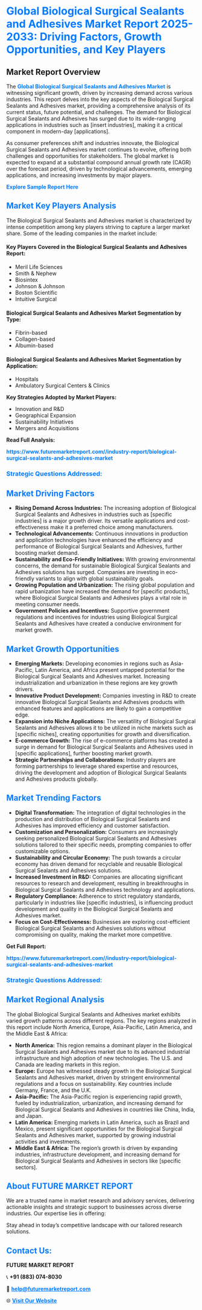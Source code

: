 <h1 style="color: #007BFF;">Global Biological Surgical Sealants and Adhesives Market Report 2025-2033: Driving Factors, Growth Opportunities, and Key Players</h1>

<section id="overview">
<h2>Market Report Overview</h2>
<p>The <a href="https://www.futuremarketreport.com//industry-report/biological-surgical-sealants-and-adhesives-market" style="color: #007BFF; text-decoration: none;"><strong>Global Biological Surgical Sealants and Adhesives Market</strong></a> is witnessing significant growth, driven by increasing demand across various industries. This report delves into the key aspects of the Biological Surgical Sealants and Adhesives market, providing a comprehensive analysis of its current status, future potential, and challenges. The demand for Biological Surgical Sealants and Adhesives has surged due to its wide-ranging applications in industries such as [insert industries], making it a critical component in modern-day [applications].</p>
<p>As consumer preferences shift and industries innovate, the Biological Surgical Sealants and Adhesives market continues to evolve, offering both challenges and opportunities for stakeholders. The global market is expected to expand at a substantial compound annual growth rate (CAGR) over the forecast period, driven by technological advancements, emerging applications, and increasing investments by major players.</p>
</section>

<section id="overview">
<p><a href="https://www.futuremarketreport.com//request-sample/reportId=79856" style="color: #007BFF; text-decoration: none;"><strong>Explore Sample Report Here</strong></a></p>
</section>

<section id="key-players">
<h2 style="color: #007BFF;">Market Key Players Analysis</h2>
<p>The Biological Surgical Sealants and Adhesives market is characterized by intense competition among key players striving to capture a larger market share. Some of the leading companies in the market include:</p>
<h4>Key Players Covered in the Biological Surgical Sealants and Adhesives Report:</h4>
<ul><li>Meril Life Sciences</li><li>Smith &amp; Nephew</li><li>Biosintex</li><li>Johnson &amp; Johnson</li><li>Boston Scientific</li><li>Intuitive Surgical</li></ul>
<h4>Biological Surgical Sealants and Adhesives Market Segmentation by Type:</h4>
<ul><li>Fibrin-based</li><li>Collagen-based</li><li>Albumin-based</li></ul>

<h4>Biological Surgical Sealants and Adhesives Market Segmentation by Application:</h4>
<ul><li>Hospitals</li><li>Ambulatory Surgical Centers &amp; Clinics</li></ul>
<p><strong>Key Strategies Adopted by Market Players:</strong></p>
<ul>
<li>Innovation and R&D</li>
<li>Geographical Expansion</li>
<li>Sustainability Initiatives</li>
<li>Mergers and Acquisitions</li>
</ul>
</section>

<section>
<p><strong>Read Full Analysis: </strong></p><a href="https://www.futuremarketreport.com//industry-report/biological-surgical-sealants-and-adhesives-market" style="color: #007BFF; text-decoration: none;"><strong>https://www.futuremarketreport.com//industry-report/biological-surgical-sealants-and-adhesives-market</strong></a>
<h3 style="color: #007BFF;">Strategic Questions Addressed:</h3>
</section>

<section id="driving-factors">
<h2 style="color: #007BFF;">Market Driving Factors</h2>
<ul>
<li><strong>Rising Demand Across Industries:</strong> The increasing adoption of Biological Surgical Sealants and Adhesives in industries such as [specific industries] is a major growth driver. Its versatile applications and cost-effectiveness make it a preferred choice among manufacturers.</li>
<li><strong>Technological Advancements:</strong> Continuous innovations in production and application technologies have enhanced the efficiency and performance of Biological Surgical Sealants and Adhesives, further boosting market demand.</li>
<li><strong>Sustainability and Eco-Friendly Initiatives:</strong> With growing environmental concerns, the demand for sustainable Biological Surgical Sealants and Adhesives solutions has surged. Companies are investing in eco-friendly variants to align with global sustainability goals.</li>
<li><strong>Growing Population and Urbanization:</strong> The rising global population and rapid urbanization have increased the demand for [specific products], where Biological Surgical Sealants and Adhesives plays a vital role in meeting consumer needs.</li>
<li><strong>Government Policies and Incentives:</strong> Supportive government regulations and incentives for industries using Biological Surgical Sealants and Adhesives have created a conducive environment for market growth.</li>
</ul>
</section>

<section id="growth-opportunities">
<h2 style="color: #007BFF;">Market Growth Opportunities</h2>
<ul>
<li><strong>Emerging Markets:</strong> Developing economies in regions such as Asia-Pacific, Latin America, and Africa present untapped potential for the Biological Surgical Sealants and Adhesives market. Increasing industrialization and urbanization in these regions are key growth drivers.</li>
<li><strong>Innovative Product Development:</strong> Companies investing in R&D to create innovative Biological Surgical Sealants and Adhesives products with enhanced features and applications are likely to gain a competitive edge.</li>
<li><strong>Expansion into Niche Applications:</strong> The versatility of Biological Surgical Sealants and Adhesives allows it to be utilized in niche markets such as [specific niches], creating opportunities for growth and diversification.</li>
<li><strong>E-commerce Growth:</strong> The rise of e-commerce platforms has created a surge in demand for Biological Surgical Sealants and Adhesives used in [specific applications], further boosting market growth.</li>
<li><strong>Strategic Partnerships and Collaborations:</strong> Industry players are forming partnerships to leverage shared expertise and resources, driving the development and adoption of Biological Surgical Sealants and Adhesives products globally.</li>
</ul>
</section>

<section id="trending-factors">
<h2 style="color: #007BFF;">Market Trending Factors</h2>
<ul>
<li><strong>Digital Transformation:</strong> The integration of digital technologies in the production and distribution of Biological Surgical Sealants and Adhesives has improved efficiency and customer satisfaction.</li>
<li><strong>Customization and Personalization:</strong> Consumers are increasingly seeking personalized Biological Surgical Sealants and Adhesives solutions tailored to their specific needs, prompting companies to offer customizable options.</li>
<li><strong>Sustainability and Circular Economy:</strong> The push towards a circular economy has driven demand for recyclable and reusable Biological Surgical Sealants and Adhesives solutions.</li>
<li><strong>Increased Investment in R&D:</strong> Companies are allocating significant resources to research and development, resulting in breakthroughs in Biological Surgical Sealants and Adhesives technology and applications.</li>
<li><strong>Regulatory Compliance:</strong> Adherence to strict regulatory standards, particularly in industries like [specific industries], is influencing product development and quality in the Biological Surgical Sealants and Adhesives market.</li>
<li><strong>Focus on Cost-Effectiveness:</strong> Businesses are exploring cost-efficient Biological Surgical Sealants and Adhesives solutions without compromising on quality, making the market more competitive.</li>
</ul>
</section>

<section>
<p><strong>Get Full Report: </strong></p><a href="https://www.futuremarketreport.com//industry-report/biological-surgical-sealants-and-adhesives-market" style="color: #007BFF; text-decoration: none;"><strong>https://www.futuremarketreport.com//industry-report/biological-surgical-sealants-and-adhesives-market</strong></a>
<h3 style="color: #007BFF;">Strategic Questions Addressed:</h3>
</section>


<section id="regional-analysis">
<h2 style="color: #007BFF;">Market Regional Analysis</h2>
<p>The global Biological Surgical Sealants and Adhesives market exhibits varied growth patterns across different regions. The key regions analyzed in this report include North America, Europe, Asia-Pacific, Latin America, and the Middle East & Africa:</p>
<ul>
<li><strong>North America:</strong> This region remains a dominant player in the Biological Surgical Sealants and Adhesives market due to its advanced industrial infrastructure and high adoption of new technologies. The U.S. and Canada are leading markets in this region.</li>
<li><strong>Europe:</strong> Europe has witnessed steady growth in the Biological Surgical Sealants and Adhesives market, driven by stringent environmental regulations and a focus on sustainability. Key countries include Germany, France, and the U.K.</li>
<li><strong>Asia-Pacific:</strong> The Asia-Pacific region is experiencing rapid growth, fueled by industrialization, urbanization, and increasing demand for Biological Surgical Sealants and Adhesives in countries like China, India, and Japan.</li>
<li><strong>Latin America:</strong> Emerging markets in Latin America, such as Brazil and Mexico, present significant opportunities for the Biological Surgical Sealants and Adhesives market, supported by growing industrial activities and investments.</li>
<li><strong>Middle East & Africa:</strong> The region’s growth is driven by expanding industries, infrastructure development, and increasing demand for Biological Surgical Sealants and Adhesives in sectors like [specific sectors].</li>
</ul>
</section>

<footer>
<h2 style="color: #007BFF;">About FUTURE MARKET REPORT</h2>
<p>We are a trusted name in market research and advisory services, delivering actionable insights and strategic support to businesses across diverse industries. Our expertise lies in offering:</p>

<p>Stay ahead in today’s competitive landscape with our tailored research solutions.</p>

<h2 style="color: #007BFF;">Contact Us:</h2>
<p><strong>FUTURE MARKET REPORT</strong></p>
<p>📞 <strong>+91 (883) 074-8030</strong></p>
<p>📧 <strong><a href="mailto:help@futuremarketreport.com" style="color: #007BFF;">help@futuremarketreport.com</a></strong></p>
<p>🌐 <strong><a href="https://www.futuremarketreport.com/" style="color: #007BFF;">Visit Our Website</a></strong></p>
</footer>